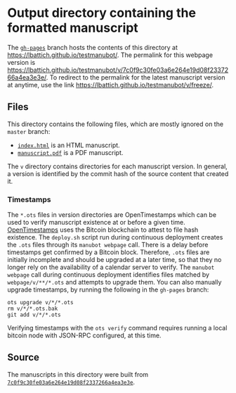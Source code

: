 # Output directory containing the formatted manuscript

The [`gh-pages`](https://github.com/lbattich/testmanubot/tree/gh-pages) branch hosts the contents of this directory at <https://lbattich.github.io/testmanubot/>.
The permalink for this webpage version is <https://lbattich.github.io/testmanubot/v/7c0f9c30fe03a6e264e19d08f2337266a4ea3e3e/>.
To redirect to the permalink for the latest manuscript version at anytime, use the link <https://lbattich.github.io/testmanubot/v/freeze/>.

## Files

This directory contains the following files, which are mostly ignored on the `master` branch:

+ [`index.html`](index.html) is an HTML manuscript.
+ [`manuscript.pdf`](manuscript.pdf) is a PDF manuscript.

The `v` directory contains directories for each manuscript version.
In general, a version is identified by the commit hash of the source content that created it.

### Timestamps

The `*.ots` files in version directories are OpenTimestamps which can be used to verify manuscript existence at or before a given time.
[OpenTimestamps](https://opentimestamps.org/) uses the Bitcoin blockchain to attest to file hash existence.
The `deploy.sh` script run during continuous deployment creates the `.ots` files through its `manubot webpage` call.
There is a delay before timestamps get confirmed by a Bitcoin block.
Therefore, `.ots` files are initially incomplete and should be upgraded at a later time, so that they no longer rely on the availability of a calendar server to verify.
The `manubot webpage` call during continuous deployment identifies files matched by `webpage/v/**/*.ots` and attempts to upgrade them.
You can also manually upgrade timestamps, by running the following in the `gh-pages` branch:

```shell
ots upgrade v/*/*.ots
rm v/*/*.ots.bak
git add v/*/*.ots
```

Verifying timestamps with the `ots verify` command requires running a local bitcoin node with JSON-RPC configured, at this time.

## Source

The manuscripts in this directory were built from
[`7c0f9c30fe03a6e264e19d08f2337266a4ea3e3e`](https://github.com/lbattich/testmanubot/commit/7c0f9c30fe03a6e264e19d08f2337266a4ea3e3e).
